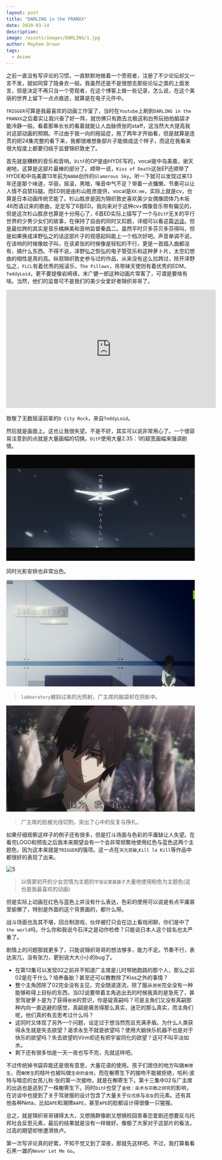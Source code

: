 ```yaml
---
layout: post
title: "DARLING in the FRANXX"
date: 2020-03-14
description: 
image: /assets/images/DARLING/1.jpg
author: Mayhem Drown
tags: 
  - Anime
---
```


之前一直没有写评论的习惯，一直默默地做着一个旁观者，注册了不少论坛却又一言不发，就如同穿了隐身衣一般。我虽然还是不是很想去那些论坛之类的上面发言，但是决定不再只当一个旁观者，在这个博客上做一些记录，怎么说，在这个美丽的世界上留下一点点痕迹，就算是在电子元件中。

<!--break-->

`TRIGGER`可算是我最喜欢的动画工作室了，当时在`Youtube`上刷到`DARLING in the FRANXX`之后着实让我兴奋了好一阵，就仿佛只有跑去北极这和白熊玩拍拍脑袋才能冷静一般。看着那串长长的看着就能让人血脉偾张的staff，这当然大大提高我对这部动画的预期。不过由于我一向的拖延症，拖了两年才开始看，但是就算是连贯的把24集完整的看下来，我都很难想象部片子能做成这个样子，而这在我看来很大程度上都要归结于监督锦织敦史了。

首先就是糟糕的音乐和音响。`DitF`的OP是由HYDE写的，vocal是中岛美嘉，谢天谢地，这算是这部片最棒的部分了。顺带一说，`Kiss of Death`这张EP还顺带了HYDE和中岛美嘉13年前为`NANA`创作的`Glamorous Sky`。听一下就可以发现过来13年还是那个味道，华丽，摇滚，黑暗，嗓音中气不足？带着一点慵懒，节奏可以让人情不自禁抖腿。而ED则是由杉山胜彦提供，vocal是`XX:me`，实际上就是cv，也算是日本动画传统艺能了。杉山胜彦是因为锦织敦史喜欢美少女偶像团体乃木坂46而请过来的歌曲，足足写了6首ED。我向来对于这种cv+偶像音乐带有偏见的，但是这次杉山胜彦也算是十分用心了，6首ED实际上描写了一个与`DitF`无关的平行世界的少男少女们的故事，在保持了自由的同时又扣题，详细可以看这篇[访谈](http://www.anitama.cn/article/ceed074dbb4c977f)。但是最拉跨的其实是音乐橘麻美和音响监督秦昌二。虽然平时贝多芬贝多芬得叫，但是如果换成泽野弘之的话这部片子的观感起码能上一个档次好吧。声音单调不说，在该响的时候像蚊子叫，在该紧张的时候像是轻松的不行，更是一首插入曲都没有，搞什么东西。不得不说，泽野弘之恢弘的电子管弦乐和这种萝卜片，太空幻想曲的相性是真的高。纵观锦织敦史参与过的作品，从来没有这么拉跨过，除开泽野弘之，`FLCL`有着优秀的摇滚乐，`The Pillows`，吊带袜天使则有着优秀的EDM，`TeddyLoid`，更不要提像岩崎琢，末广健一郎这种动画片常客了，可谓是要啥有啥。当然，他们的监督可不是我们的美少女爱好者锦织哥哥了。

<iframe width="560" height="315" src="https://www.youtube.com/embed/5KN0_-HgWNo" frameborder="0" allow="accelerometer; autoplay; encrypted-media; gyroscope; picture-in-picture" allowfullscreen></iframe>

致敬了无数摇滚前辈的`D City Rock`，来自`TeddyLoid`。

然后就是画面上。这也让我很失望。不是不好，其实可以说非常用心了。一个很容易注意到的点就是大量画幅的切换。`DitF`使用大量2.35：1的超宽画幅来强调剧情。

![4](/assets/images/DARLING/4.jpg#full)

同时光影安排也非常出色。

![2](/assets/images/DARLING/2.png)

> `labboratory`被斜过来的光照射，广主席的脑袋却在阴影中。

![3](/assets/images/DARLING/3.png)

> 广主席的脸被光线切割，突出了心中的反复与挣扎。

如果仔细观察这样子的例子还有很多，但是打斗场面与色彩的平庸缺让人失望。在看完LOGO和预告之后我本来期望会有一个会非常频繁地使用红色与蓝色这两个主题色，因为这本来就是`TRIGGER`的强项。这一点在`天元突破`,`Kill la Kill`等作品中都很好的表现了出来。

![5](/assets/images/DARLING/5.png)

> 以情窦初开的少女恋情为主题的`宇宙巡警露露子`大量地使用粉色为主题色(这也是我最喜欢的动画)

但是实际上动画在红色与蓝色上并没有什么表达，色彩的使用可以说是有点平庸甚至偷懒了，特别是外面的这个背景画的，都什么呀。

战斗场面也及其不堪，回合制游戏，伙伴被打只会在边上看戏闲聊，你们是中了`the world`吗，什么你和我说今石洋之是动作检修？只能说日本人这个挂名也太严重了。

剧情上的问题那就更多了，只能说锦织哥哥的想法够多，能力不足。节奏不行，表达突兀，没有张力，更别说大大小小的bug了。

- 在第13集可以发现02之前并不知道广主席是儿时带她跑路的那个人，那么之前02是在干什么？培养备胎？甚至还可以教教除了Kiss之外的事情？
- 整个主角团除了02完全没有主见，完全随波逐流，除了服从`爸爸`完全没有一种能够称得上目标的东西，当02说要带着主角逃出去的时候我真的是急死了，甚至驾驶萝卜是为了获得`爸爸`的赏识，你是碇真嗣吗？可是主角们又没有真嗣那种内向一直逃避的感觉，真嗣是痛苦得那么真实，迷茫的那么真实，而主角们呢，他们真的有去思考过什么吗？
- 这同时又体现了另外一个问题，设定过于想当然而且充满矛盾。为什么人类获得永生就是失去欲望？渴求永生不就是欲望吗？使用大脑快乐机器不也是对于快乐的欲望吗？失去欲望的Virm却还有把宇宙同化的欲望？这可不叫平淡如水。
- 剩下还有很多怕是一天一夜也写不完，先就这样吧。

不过传统掉书袋异能还是很有意思，大量花语的使用。孩子们居住的地方叫做`槲寄生`，而`榭寄生`的枝叶也被叫做`生命的金枝`，而在榭寄生下的接吻不能被拒绝，哈利·波特与暗恋的女孩儿秋·张的第一次接吻，就是在槲寄生下。第十三集中02与广主席的出逃也是逃到了一株榭寄生下。同时`DitF`也受了`金枝：巫术与宗教之研究`的影响，在访谈中也提到了关于驾驶服的设计包含了大量关于`仪式感`与`巫女`的元素。还有其他各种Neta，比如`APE`和潮牌`AAPE`，甚至`APE`的脸都设计得很像一只猩猩。

总之，就是锦织哥哥铺得太大，又想搞群像剧又想搞校园青春恋爱剧还想要反乌托邦社会反思元素，最后的结果就是没有一样做好。像极了大家对于这部片的看法，过高的期望却惨遭滑铁卢。

第一次写评论真的好累，不知不觉又到了深夜，那就先这样吧。不过，我打算看看石黑一雄的`Never Let Me Go`。
